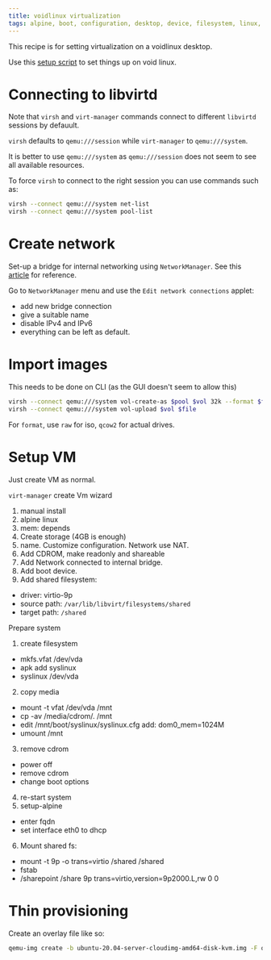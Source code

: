 ```yaml
---
title: voidlinux virtualization
tags: alpine, boot, configuration, desktop, device, filesystem, linux, network, power, setup, storage
---
```


This recipe is for setting virtualization on a voidlinux desktop.

Use this [setup script](https://github.com/alejandroliu/0ink.net/blob/main/snippets/2022/void-kvm/setup.sh) to set things up on void linux.

# Connecting to libvirtd

Note that `virsh` and `virt-manager` commands connect to different `libvirtd`
sessions by defauult.

`virsh` defaults to `qemu:///session` while `virt-manager` to `qemu:///system`.

It is better to use `qemu:///system` as `qemu:///session` does not seem to see
all available resources.

To force `virsh` to connect to the right session you can use commands such as:

```bash
virsh --connect qemu:///system net-list
virsh --connect qemu:///system pool-list
```

# Create network

Set-up a bridge for internal networking using `NetworkManager`.  See this [article](https://www.happyassassin.net/posts/2014/07/23/bridged-networking-for-libvirt-with-networkmanager-2014-fedora-21/)
for reference.

Go to `NetworkManager` menu and use the `Edit network connections` applet:

- add new bridge connection
- give a suitable name
- disable IPv4 and IPv6
- everything can be left as default.

# Import images

This needs to be done on CLI (as the GUI doesn't seem to allow this)

```bash
virsh --connect qemu:///system vol-create-as $pool $vol 32k --format $format
virsh --connect qemu:///system vol-upload $vol $file
```

For `format`, use `raw` for iso, `qcow2` for actual drives.

# Setup VM

Just create VM as normal.

`virt-manager` create Vm wizard

1. manual install
2. alpine linux
3. mem: depends
4. Create storage (4GB is enough)
5. name.  Customize configuration.  Network use NAT.
6. Add CDROM, make readonly and shareable
7. Add Network connected to internal bridge.
8. Add boot device.
9. Add shared filesystem:
  - driver: virtio-9p
  - source path: `/var/lib/libvirt/filesystems/shared`
  - target path: `/shared`

Prepare system

1. create filesystem
  - mkfs.vfat /dev/vda
  - apk add syslinux
  - syslinux /dev/vda
2. copy media
  - mount -t vfat /dev/vda /mnt
  - cp -av /media/cdrom/. /mnt
  - edit /mnt/boot/syslinux/syslinux.cfg
    add: dom0_mem=1024M
  - umount /mnt
3. remove cdrom
  - power off
  - remove cdrom
  - change boot options
4. re-start system
5. setup-alpine
  - enter fqdn
  - set interface eth0 to dhcp
6. Mount shared fs:
  - mount -t 9p -o trans=virtio /shared /shared
  - fstab
  - /sharepoint   /share    9p  trans=virtio,version=9p2000.L,rw    0   0


# Thin provisioning

Create an overlay file like so:

```bash
qemu-img create -b ubuntu-20.04-server-cloudimg-amd64-disk-kvm.img -F qcow2 -f qcow2 guest-1.qcow2
```


